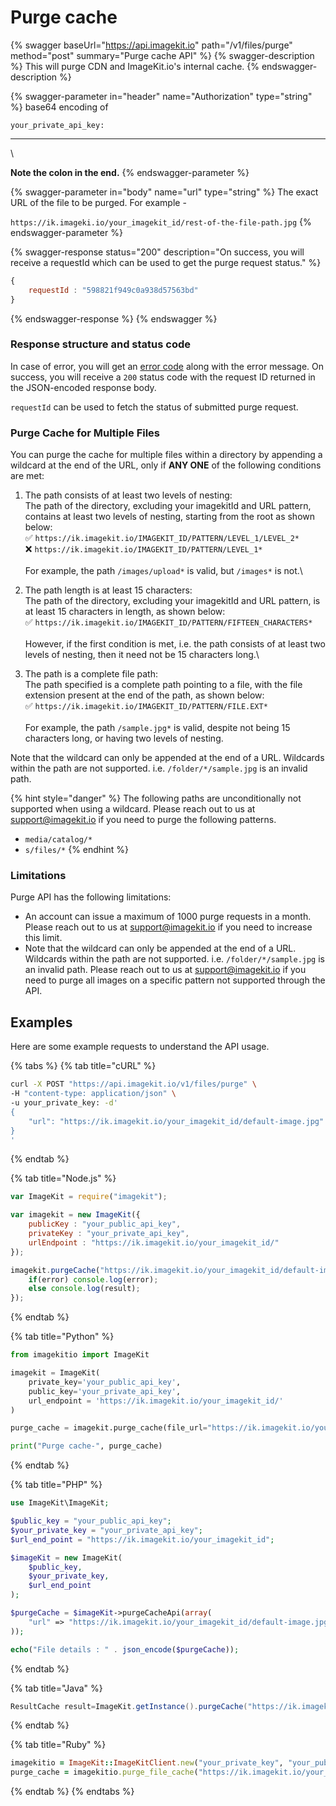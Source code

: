 # Purge cache

{% swagger baseUrl="https://api.imagekit.io" path="/v1/files/purge" method="post" summary="Purge cache API" %}
{% swagger-description %}
This will purge CDN and ImageKit.io's internal cache.
{% endswagger-description %}

{% swagger-parameter in="header" name="Authorization" type="string" %}
base64 encoding of 

`your_private_api_key:`

** **

\


**Note the colon in the end.**
{% endswagger-parameter %}

{% swagger-parameter in="body" name="url" type="string" %}
The exact URL of the file to be purged. For example - 

`https://ik.imageki.io/your_imagekit_id/rest-of-the-file-path.jpg`
{% endswagger-parameter %}

{% swagger-response status="200" description="On success, you will receive a requestId which can be used to get the purge request status." %}
```javascript
{
    requestId : "598821f949c0a938d57563bd"
}
```
{% endswagger-response %}
{% endswagger %}

### Response structure and status code

In case of error, you will get an [error code](../api-introduction/#error-codes) along with the error message. On success, you will receive a `200` status code with the request ID returned in the JSON-encoded response body.

`requestId` can be used to fetch the status of submitted purge request.

### Purge Cache for Multiple Files

You can purge the cache for multiple files within a directory by appending a wildcard at the end of the URL, only if **ANY ONE** of the following conditions are met:

1. The path consists of at least two levels of nesting: \
   The path of the directory, excluding your imagekitId and URL pattern, contains at least two levels of nesting, starting from the root as shown below:\
    :white_check_mark: `https://ik.imagekit.io/IMAGEKIT_ID/PATTERN/LEVEL_1/LEVEL_2*`\
    :x: `https://ik.imagekit.io/IMAGEKIT_ID/PATTERN/LEVEL_1*`\
   \
   For example, the path `/images/upload*` is valid, but `/images*` is not.\

2. The path length is at least 15 characters:\
   The path of the directory, excluding your imagekitId and URL pattern, is at least 15 characters in length, as shown below:\
    :white_check_mark: `https://ik.imagekit.io/IMAGEKIT_ID/PATTERN/FIFTEEN_CHARACTERS*`\
   \
   However, if the first condition is met, i.e. the path consists of at least two levels of nesting, then it need not be 15 characters long.\

3. The path is a complete file path:\
   The path specified is a complete path pointing to a file, with the file extension present at the end of the path, as shown below:\
    :white_check_mark: `https://ik.imagekit.io/IMAGEKIT_ID/PATTERN/FILE.EXT*`\
   \
   For example, the path `/sample.jpg*` is valid, despite not being 15 characters long, or having two levels of nesting.

Note that the wildcard can only be appended at the end of a URL. Wildcards within the path are not supported. i.e. `/folder/*/sample.jpg` is an invalid path.

{% hint style="danger" %}
The following paths are unconditionally not supported when using a wildcard. Please reach out to us at support@imagekit.io if you need to purge the following patterns.

* `media/catalog/*`
* `s/files/*`
{% endhint %}

### Limitations

Purge API has the following limitations:

* An account can issue a maximum of 1000 purge requests in a month. Please reach out to us at [support@imagekit.io](mailto:support@imagekit.io) if you need to increase this limit.
* Note that the wildcard can only be appended at the end of a URL. Wildcards within the path are not supported. i.e. `/folder/*/sample.jpg` is an invalid path. Please reach out to us at [support@imagekit.io](mailto:support@imagekit.io) if you need to purge all images on a specific pattern not supported through the API.

## Examples

Here are some example requests to understand the API usage.

{% tabs %}
{% tab title="cURL" %}
```bash
curl -X POST "https://api.imagekit.io/v1/files/purge" \
-H "content-type: application/json" \
-u your_private_key: -d'
{
    "url": "https://ik.imagekit.io/your_imagekit_id/default-image.jpg"
}
'
```
{% endtab %}

{% tab title="Node.js" %}
```javascript
var ImageKit = require("imagekit");

var imagekit = new ImageKit({
    publicKey : "your_public_api_key",
    privateKey : "your_private_api_key",
    urlEndpoint : "https://ik.imagekit.io/your_imagekit_id/"
});

imagekit.purgeCache("https://ik.imagekit.io/your_imagekit_id/default-image.jpg", function(error, result) { 
    if(error) console.log(error);
    else console.log(result);
});
```
{% endtab %}

{% tab title="Python" %}
```python
from imagekitio import ImageKit

imagekit = ImageKit(
    private_key='your_public_api_key',
    public_key='your_private_api_key',
    url_endpoint = 'https://ik.imagekit.io/your_imagekit_id/'
)

purge_cache = imagekit.purge_cache(file_url="https://ik.imagekit.io/your_imagekit_id/default-image.jpg")

print("Purge cache-", purge_cache)
```
{% endtab %}

{% tab title="PHP" %}
```php
use ImageKit\ImageKit;

$public_key = "your_public_api_key";
$your_private_key = "your_private_api_key";
$url_end_point = "https://ik.imagekit.io/your_imagekit_id";

$imageKit = new ImageKit(
    $public_key,
    $your_private_key,
    $url_end_point
);

$purgeCache = $imageKit->purgeCacheApi(array(
    "url" => "https://ik.imagekit.io/your_imagekit_id/default-image.jpg"
));

echo("File details : " . json_encode($purgeCache));
```
{% endtab %}

{% tab title="Java" %}
```java
ResultCache result=ImageKit.getInstance().purgeCache("https://ik.imagekit.io/your_imagekit_id/default-image.jpg");
```
{% endtab %}

{% tab title="Ruby" %}
```ruby
imagekitio = ImageKit::ImageKitClient.new("your_private_key", "your_public_key", "your_url_endpoint")
purge_cache = imagekitio.purge_file_cache("https://ik.imagekit.io/your_imagekit_id/default-image.jpg")
```
{% endtab %}
{% endtabs %}
